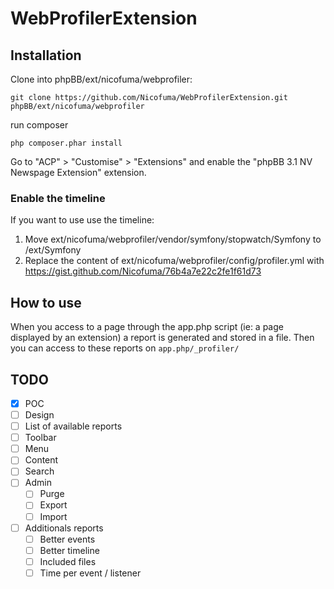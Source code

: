 WebProfilerExtension
==================

## Installation

Clone into phpBB/ext/nicofuma/webprofiler:

    git clone https://github.com/Nicofuma/WebProfilerExtension.git phpBB/ext/nicofuma/webprofiler

run composer

    php composer.phar install
    
Go to "ACP" > "Customise" > "Extensions" and enable the "phpBB 3.1 NV Newspage Extension" extension.

### Enable the timeline

If you want to use use the timeline:

1. Move ext/nicofuma/webprofiler/vendor/symfony/stopwatch/Symfony to /ext/Symfony
2. Replace the content of ext/nicofuma/webprofiler/config/profiler.yml with https://gist.github.com/Nicofuma/76b4a7e22c2fe1f61d73

## How to use

When you access to a page through the app.php script (ie: a page displayed by an extension) a report is generated and stored in a file.
Then you can access to these reports on `app.php/_profiler/`

## TODO

- [x] POC
- [ ] Design
- [ ] List of available reports
- [ ] Toolbar
- [ ] Menu
- [ ] Content
- [ ] Search
- [ ] Admin
    - [ ] Purge
    - [ ] Export
    - [ ] Import
- [ ] Additionals reports
    - [ ] Better events
    - [ ] Better timeline
    - [ ] Included files
    - [ ] Time per event / listener
